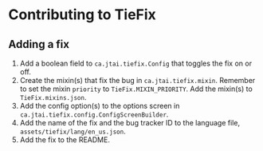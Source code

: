 # Contributing to TieFix

## Adding a fix

1. Add a boolean field to `ca.jtai.tiefix.Config` that toggles the fix on or off.
2. Create the mixin(s) that fix the bug in `ca.jtai.tiefix.mixin`. Remember to set the mixin `priority` to `TieFix.MIXIN_PRIORITY`. Add the mixin(s) to `TieFix.mixins.json`.
3. Add the config option(s) to the options screen in `ca.jtai.tiefix.config.ConfigScreenBuilder`.
4. Add the name of the fix and the bug tracker ID to the language file, `assets/tiefix/lang/en_us.json`.
5. Add the fix to the README.
